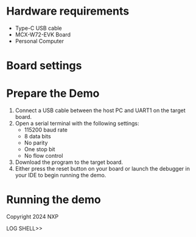 Hardware requirements
=====================
- Type-C USB cable
- MCX-W72-EVK Board
- Personal Computer

Board settings
============

Prepare the Demo
===============
1.  Connect a USB cable between the host PC and UART1 on the target board. 
2.  Open a serial terminal with the following settings:
    - 115200 baud rate
    - 8 data bits
    - No parity
    - One stop bit
    - No flow control
3.  Download the program to the target board.
4.  Either press the reset button on your board or launch the debugger in your IDE to begin running the demo.

Running the demo
================
Copyright  2024  NXP

LOG SHELL>> 